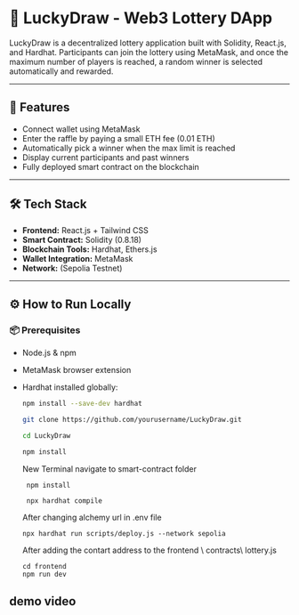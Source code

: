 # 🎲 LuckyDraw - Web3 Lottery DApp

LuckyDraw is a decentralized lottery application built with Solidity, React.js, and Hardhat. Participants can join the lottery using MetaMask, and once the maximum number of players is reached, a random winner is selected automatically and rewarded.

---

## 🚀 Features

- Connect wallet using MetaMask
- Enter the raffle by paying a small ETH fee (0.01 ETH)
- Automatically pick a winner when the max limit is reached
- Display current participants and past winners
- Fully deployed smart contract on the blockchain

---

## 🛠️ Tech Stack

- **Frontend:** React.js + Tailwind CSS  
- **Smart Contract:** Solidity (0.8.18)  
- **Blockchain Tools:** Hardhat, Ethers.js  
- **Wallet Integration:** MetaMask  
- **Network:** (Sepolia Testnet)

---


## ⚙️ How to Run Locally

### 📦 Prerequisites

- Node.js & npm
- MetaMask browser extension
- Hardhat installed globally:  
  ```bash
  npm install --save-dev hardhat

  git clone https://github.com/yourusername/LuckyDraw.git

  cd LuckyDraw

  npm install

  ```
  New Terminal navigate to smart-contract folder

  ```
   npm install

   npx hardhat compile

  ```

  After changing alchemy url in .env file

  ```
  npx hardhat run scripts/deploy.js --network sepolia

  ```
  After adding the contart address to the frontend \ contracts\ lottery.js

  ```
  cd frontend
  npm run dev

  ```

## demo video
